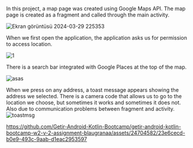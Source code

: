 In this project, a map page was created using Google Maps API. The map page is created as a fragment and called through the main activity.

![Ekran görüntüsü 2024-03-29 225353](https://github.com/Getir-Android-Kotlin-Bootcamp/getir-android-kotlin-bootcamp-w2-v-2-assignment-blaugranaa/assets/24704582/4af1c84d-fcf0-4873-9662-3b439d1df563)


When we first open the application, the application asks us for permission to access location.

![1](https://github.com/Getir-Android-Kotlin-Bootcamp/getir-android-kotlin-bootcamp-w2-v-2-assignment-blaugranaa/assets/24704582/3fbb40d8-1c46-484c-ac63-9b3d7f479822)



There is a search bar integrated with Google Places at the top of the map. 

![asas](https://github.com/Getir-Android-Kotlin-Bootcamp/getir-android-kotlin-bootcamp-w2-v-2-assignment-blaugranaa/assets/24704582/75274ab2-59e6-403a-8e9a-ffd98277b012)



When we press on any address, a toast message appears showing the address we selected. There is a camera code that allows us to go to the location we choose, but sometimes it works and sometimes it does not. Also due to communication problems between fragment and activity.
![toastmsg](https://github.com/Getir-Android-Kotlin-Bootcamp/getir-android-kotlin-bootcamp-w2-v-2-assignment-blaugranaa/assets/24704582/563991a5-d95b-4a8b-8a51-645ce530831e)





https://github.com/Getir-Android-Kotlin-Bootcamp/getir-android-kotlin-bootcamp-w2-v-2-assignment-blaugranaa/assets/24704582/23e6cecd-b0e9-493c-9aab-d1eac2953597

